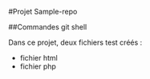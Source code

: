 #Projet Sample-repo

##Commandes git shell

Dans ce projet, deux fichiers test créés :

* fichier html
* fichier php 
